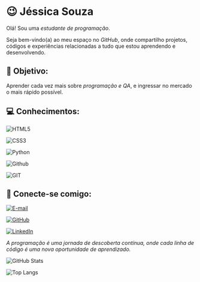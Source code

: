 # 😉 Jéssica Souza

Olá! Sou uma *estudante de programação*.

Seja bem-vindo(a) ao meu espaço no *GitHub*, onde compartilho projetos, códigos e experiências relacionadas a tudo que estou aprendendo e desenvolvendo.

## 📌 Objetivo:

Aprender cada vez mais sobre *programação e QA*, e ingressar no mercado o mais rápido possível.


## 💻 Conhecimentos:

![HTML5](https://img.shields.io/badge/HTML5-000?style=for-the-badge&logo=HTML5)

![CSS3](https://img.shields.io/badge/CSS3-000?style=for-the-badge&logo=css3&logoColor=339af0)

![Python](https://img.shields.io/badge/PYTHON-000?style=for-the-badge&logo=python&logoColor=)

![Github](https://img.shields.io/badge/GitHub-000?style=for-the-badge&logo=github&logoColor=white)

![GIT](https://img.shields.io/badge/GIT-000?style=for-the-badge&logo=git&logoColor=white)


## 💬 Conecte-se comigo:
[![E-mail](https://img.shields.io/badge/-Email-000?style=for-the-badge&logo=microsoft-outlook&logoColor=E94D5F)](mailto:jessicasouza247@gmail.com)

[![GitHub](https://img.shields.io/badge/GitHub-000?style=for-the-badge&logo=github&logoColor=30A3DC)](https://github.com/JessicaSouza247)

[![LinkedIn](https://img.shields.io/badge/LinkedIn-000?style=for-the-badge&logo=linkedin&logoColor=0E76A8)](https://www.linkedin.com/in/...)



*A programação é uma jornada de descoberta contínua, onde cada linha de código é uma nova oportunidade de aprendizado.*

![GitHub Stats](https://github-readme-stats.vercel.app/api?username=JessicaSouza247&theme=transparent&bg_color=000&border_color=30A3DC&show_icons=true&icon_color=30A3DC&title_color=E94D5F&text_color=FFF)

![Top Langs](https://github-readme-stats-git-masterrstaa-rickstaa.vercel.app/api/top-langs/?username=JessicaSouza247&layout=compact&bg_color=000&border_color=30A3DC&title_color=E94D5F&text_color=FFF)
